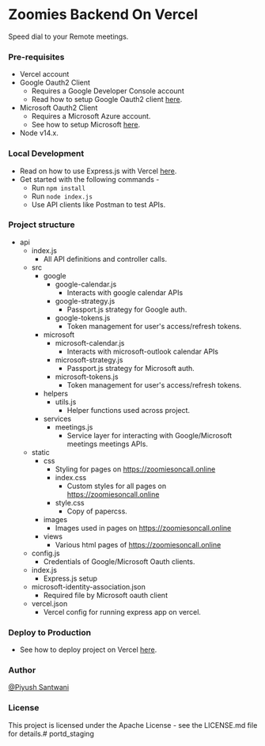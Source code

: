 # Zoomies Backend On Vercel
Speed dial to your Remote meetings.

### Pre-requisites
- Vercel account
- Google Oauth2 Client
    - Requires a Google Developer Console account
    - Read how to setup Google Oauth2 client [here](https://support.google.com/cloud/answer/6158849?hl=en).
- Microsoft Oauth2 Client
    - Requires a Microsoft Azure account.
    - See how to setup Microsoft [here](https://www.youtube.com/watch?v=7qt8asY33Aw).
- Node v14.x.

### Local Development
- Read on how to use Express.js with Vercel [here](https://vercel.com/guides/using-express-with-vercel).
- Get started with the following commands -
    - Run ```npm install```
    - Run ```node index.js```
    - Use API clients like Postman to test APIs.

### Project structure
- api
    - index.js
        - All API definitions and controller calls.
    - src
        - google
            - google-calendar.js
                - Interacts with google calendar APIs
            - google-strategy.js
                - Passport.js strategy for Google auth.
            - google-tokens.js
                - Token management for user's access/refresh tokens.
        - microsoft
            - microsoft-calendar.js
                - Interacts with microsoft-outlook calendar APIs
            - microsoft-strategy.js
                - Passport.js strategy for Microsoft auth.
            - microsoft-tokens.js
                - Token management for user's access/refresh tokens.
        - helpers
            - utils.js
                - Helper functions used across project.
        - services
            - meetings.js
                - Service layer for interacting with Google/Microsoft meetings meetings APIs.
    - static
        - css
            - Styling for pages on https://zoomiesoncall.online
            - index.css
                - Custom styles for all pages on https://zoomiesoncall.online
            - style.css
                - Copy of papercss.
        - images
            - Images used in pages on https://zoomiesoncall.online
        - views
            - Various html pages of https://zoomiesoncall.online
    - config.js
        - Credentials of Google/Microsoft Oauth clients.
    - index.js
        - Express.js setup
    - microsoft-identity-association.json
        - Required file by Microsoft oauth client
    - vercel.json
        - Vercel config for running express app on vercel.
### Deploy to Production
* See how to deploy project on Vercel [here](https://www.youtube.com/watch?v=rtnwvw7HsWY).

### Author
[@Piyush Santwani](https://www.linkedin.com/in/piyushsantwani/)

### License
This project is licensed under the Apache License - see the LICENSE.md file for details.# portd_staging
